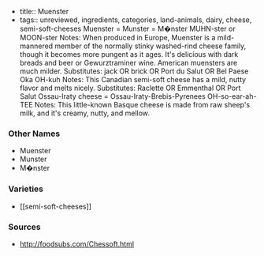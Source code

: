 - title:: Muenster
- tags:: unreviewed, ingredients, categories, land-animals, dairy, cheese, semi-soft-cheeses
Muenster = Munster = M�nster MUHN-ster or MOON-ster Notes: When produced in Europe, Muenster is a mild-mannered member of the normally stinky washed-rind cheese family, though it becomes more pungent as it ages. It's delicious with dark breads and beer or Gewurztraminer wine. American muensters are much milder. Substitutes: jack OR brick OR Port du Salut OR Bel Paese Oka OH-kuh Notes: This Canadian semi-soft cheese has a mild, nutty flavor and melts nicely. Substitutes: Raclette OR Emmenthal OR Port Salut Ossau-Iraty cheese = Ossau-Iraty-Brebis-Pyrenees OH-so-ear-ah-TEE Notes: This little-known Basque cheese is made from raw sheep's milk, and it's creamy, nutty, and mellow.

### Other Names

* Muenster
* Munster
* M�nster

### Varieties

* [[semi-soft-cheeses]]

### Sources
* http://foodsubs.com/Chessoft.html
